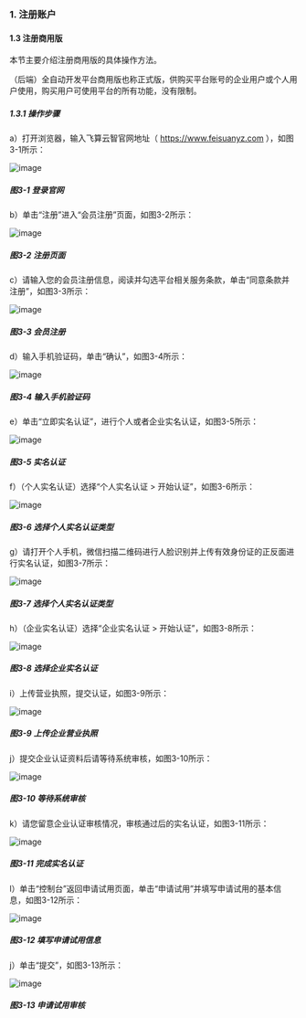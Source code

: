 ### 1. 注册账户

#### 1.3 注册商用版

本节主要介绍注册商用版的具体操作方法。

（后端）全自动开发平台商用版也称正式版，供购买平台账号的企业用户或个人用户使用，购买用户可使用平台的所有功能，没有限制。

##### 1.3.1 操作步骤

a）打开浏览器，输入飞算云智官网地址（ https://www.feisuanyz.com ），如图3-1所示：

![image](https://user-images.githubusercontent.com/79617492/170451740-79cd53e3-d362-4b00-91cd-c45cfdf50c0d.png)

##### 图3-1 登录官网

b）单击“注册”进入“会员注册”页面，如图3-2所示：

![image](https://user-images.githubusercontent.com/79617492/170451770-c40b2e0b-37b7-41fe-8fb9-f56ed7065520.png)

##### 图3-2 注册页面

c）请输入您的会员注册信息，阅读并勾选平台相关服务条款，单击“同意条款并注册”，如图3-3所示：

![image](https://user-images.githubusercontent.com/79617492/170451878-653c219c-59b3-4904-97f1-b6e5b10d9e19.png)

##### 图3-3 会员注册

d）输入手机验证码，单击“确认”，如图3-4所示：

![image](https://user-images.githubusercontent.com/79617492/170451919-50f80c24-eb7e-4dc1-866c-6658e04477d8.png)

##### 图3-4 输入手机验证码

e）单击“立即实名认证”，进行个人或者企业实名认证，如图3-5所示：

![image](https://user-images.githubusercontent.com/79617492/170452851-b961d3f1-358c-42c7-8128-cc3f2ed6831c.png)

##### 图3-5 实名认证

f）（个人实名认证）选择“个人实名认证 > 开始认证”，如图3-6所示：

![image](https://user-images.githubusercontent.com/79617492/170452882-1b342845-a142-4377-aa8d-42a289b2d3d6.png)

##### 图3-6 选择个人实名认证类型

g）请打开个人手机，微信扫描二维码进行人脸识别并上传有效身份证的正反面进行实名认证，如图3-7所示：

![image](https://user-images.githubusercontent.com/79617492/170452911-94c1957a-5360-4fda-9b6f-b74a6099ba3a.png)

##### 图3-7 选择个人实名认证类型

h）（企业实名认证）选择“企业实名认证 > 开始认证”，如图3-8所示：

![image](https://user-images.githubusercontent.com/79617492/170452944-cc086c05-5256-43bb-85d8-c1cb0179ebb4.png)

##### 图3-8 选择企业实名认证

i）上传营业执照，提交认证，如图3-9所示：

![image](https://user-images.githubusercontent.com/79617492/170452973-dd62aad8-8ab2-48c8-bad6-5a102d5dab06.png)

##### 图3-9 上传企业营业执照

j）提交企业认证资料后请等待系统审核，如图3-10所示：

![image](https://user-images.githubusercontent.com/79617492/170453000-4ddcd0e9-e8f9-41af-9739-7bf6bbe1d985.png)

##### 图3-10 等待系统审核

k）请您留意企业认证审核情况，审核通过后的实名认证，如图3-11所示：

![image](https://user-images.githubusercontent.com/79617492/170453016-2aa6b4f4-7ab9-47e3-8876-e6a8674b816f.png)

##### 图3-11 完成实名认证

l）单击“控制台”返回申请试用页面，单击“申请试用”并填写申请试用的基本信息，如图3-12所示：

![image](https://user-images.githubusercontent.com/79617492/170453040-79920bbb-825e-435e-bbdb-cf06cf4f1f39.png)

##### 图3-12 填写申请试用信息

j）单击“提交”，如图3-13所示：

![image](https://user-images.githubusercontent.com/79617492/170453067-d0bfd009-ad53-4c61-99d8-30fb06ce1e28.png)

##### 图3-13 申请试用审核

